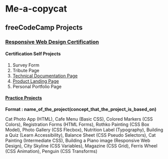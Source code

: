 # Me-a-copycat

## freeCodeCamp Projects
### [Responsive Web Design Certification](https://github.com/HrishikeshBajirao/Me-a-copycat/tree/main/freeCodeCamp%20Projects/Responsive%20Web%20Design)
#### Certification Self Projects
1. Survey Form
2.  Tribute Page
3.  [Technical Documentation Page](https://github.com/HrishikeshBajirao/Me-acopycat/tree/main/freeCodeCamp%20Projects/Responsive%20Web%20Design/Build%20a%20Technical%20Documentation%20Page)
4.  [Product Landing Page](https://github.com/HrishikeshBajirao/Me-a-copycat/tree/main/freeCodeCamp%20Projects/Responsive%20Web%20Design/Build%20a%20Product%20Landing%20Page)
5.  Personal Portfolio Page
#### [Practice Projects](https://github.com/HrishikeshBajirao/Me-a-copycat/tree/main/freeCodeCamp%20Projects/Responsive%20Web%20Design/Practice%20Projects)
**Format : name_of_the_project(concept_that_the_project_is_based_on)**

Cat Photo App (HTML), Cafe Menu (Basic CSS), Colored Markers (CSS Colors), Registration Forms (HTML Forms), Rothko Painting (CSS Box Model), Photo Gallery (CSS Flecbox), Nutrition Label (Typography), Building a Quiz (Learn Accessibility), Balance Sheet (CSS Pseudo Selectors), Cat Painting (Intermediate CSS), Building a Piano image (Responsive Web Design), City Skyline (CSS Variables), Magazine (CSS Grid), Ferris Wheel (CSS Animation), Penguin (CSS Transforms)


